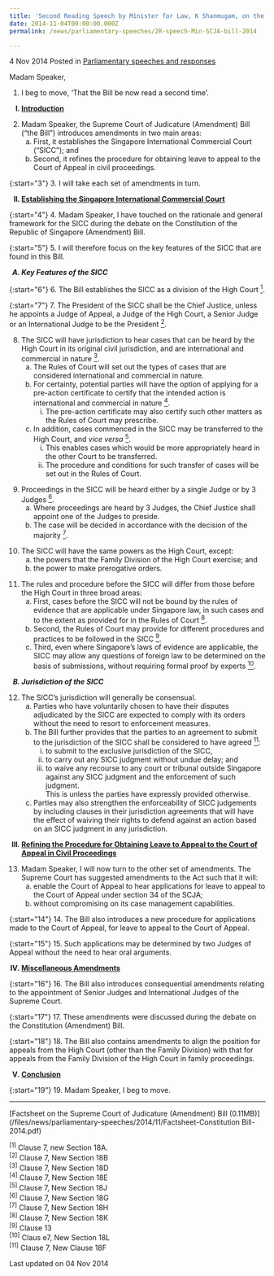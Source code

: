 ```yaml
---
title: 'Second Reading Speech by Minister for Law, K Shanmugam, on the Supreme Court of Judicature (Amendment) Bill'
date: 2014-11-04T00:00:00.000Z
permalink: /news/parliamentary-speeches/2R-speech-Min-SCJA-bill-2014

---
```



4 Nov 2014 Posted in [Parliamentary speeches and responses](/news/parliamentary-speeches)

Madam Speaker,

1. I beg to move, ‘That the Bill be now read a second time’.

<ol style="list-style-type: upper-roman; font-weight:bold;">
<li><u>Introduction</u></li>
</ol>

<ol start="2">
<li>Madam Speaker, the Supreme Court of Judicature (Amendment) Bill (“the Bill”) introduces amendments in two main areas:
<ol style="list-style-type: lower-alpha">
<li> First, it establishes the Singapore International Commercial Court (“SICC”); and</li>
<li> Second, it refines the procedure for obtaining leave to appeal to the Court of Appeal in civil proceedings.
</li>
</ol>
</li>
</ol>

{:start="3"}
3. I will take each set of amendments in turn.

<ol start="2" style="list-style-type: upper-roman; font-weight:bold;">
<li><u>Establishing the Singapore International Commercial Court</u></li>
</ol>

{:start="4"}
4. Madam Speaker, I have touched on the rationale and general framework for the SICC during the debate on the Constitution of the Republic of Singapore (Amendment) Bill.


{:start="5"}
5. I will therefore focus on the key features of the SICC that are found in this Bill.

<ol style="list-style-type: upper-alpha; font-weight:bold; font-style: italic">
<li>Key Features of the SICC</li>
</ol>

{:start="6"}
6. The Bill establishes the SICC as a division of the High Court <a href="#court"><sup>1</sup></a>.


{:start="7"}
7. The President of the SICC shall be the Chief Justice, unless he appoints a Judge of Appeal, a Judge of the High Court, a Senior Judge or an International Judge to be the President <a href="#president"><sup>2</sup></a>.

<ol start="8">
<li>The SICC will have jurisdiction to hear cases that can be heard by the High Court in its original civil jurisdiction, and are international and commercial in nature <a href="#nature"><sup>3</sup></a>.
<ol style="list-style-type: lower-alpha;">
<li>The Rules of Court will set out the types of cases that are considered international and commercial in nature.</li>
<li>For certainty, potential parties will have the option of applying for a pre-action certificate to certify that the intended action is international and commercial in nature <a href="#commercial"><sup>4</sup></a>.
<ol style="list-style-type: lower-roman;">
<li>The pre-action certificate may also certify such other matters as the Rules of Court may prescribe.</li>
</ol>
</li>
<li>In addition, cases commenced in the SICC may be transferred to the High Court, and <i>vice versa</i> <a href="#versa"><sup>5</sup></a>.
<ol style="list-style-type: lower-roman;">
<li>This enables cases which would be more appropriately heard in the other Court to be transferred.</li>
<li>The procedure and conditions for such transfer of cases will be set out in the Rules of Court.</li>
</ol>
</li>
</ol>
</li>
</ol>


<ol start="9">
<li>Proceedings in the SICC will be heard either by a single Judge or by 3 Judges <a href="#judges"><sup>6</sup></a>.

<ol style="list-style-type: lower-alpha">
<li>Where proceedings are heard by 3 Judges, the Chief Justice shall appoint one of the Judges to preside.</li>
<li>The case will be decided in accordance with the decision of the majority <a href="#majority"><sup>7</sup></a>.</li>
</ol>
</li>
</ol>


<ol start="10">
<li>The SICC will have the same powers as the High Court, except:
<ol style="list-style-type: lower-alpha">
<li> the powers that the Family Division of the High Court exercise; and</li>  
<li>the power to make prerogative orders.</li>
</ol>
</li>  
</ol>


<ol start="11">
<li>The rules and procedure before the SICC will differ from those before the High Court in three broad areas:
<ol style="list-style-type: lower-alpha">  
<li>First, cases before the SICC will not be bound by the rules of evidence that are applicable under Singapore law, in such cases and to the extent as provided for in the Rules of Court <a href="#rules"><sup>8</sup></a>. </li>
<li>Second, the Rules of Court may provide for different procedures and practices to be followed in the SICC <a href="#SICC"><sup>9</sup></a>.</li>
<li>Third, even where Singapore’s laws of evidence are applicable, the SICC may allow any questions of foreign law to be determined on the basis of submissions, without requiring formal proof by experts <a href="#experts"><sup>10</sup></a>.</li>  
</ol>  
</li>  
</ol>

<ol start="2" style="list-style-type: upper-alpha; font-weight:bold; font-style: italic">
<li>Jurisdiction of the SICC
</li>  
</ol>

<ol start="12">
<li> The SICC’s jurisdiction will generally be consensual.
<ol style="list-style-type: lower-alpha">
<li>  Parties who have voluntarily chosen to have their disputes adjudicated by the SICC are expected to comply with its orders without the need to resort to enforcement measures.</li>  
<li> The Bill further provides that the parties to an agreement to submit to the jurisdiction of the SICC shall be considered to have agreed <a href="#agreed"><sup>11</sup></a>:
<ol style="list-style-type: lower-roman">
<li>to submit to the exclusive jurisdiction of the SICC,</li>
<li> to carry out any SICC judgment without undue delay; and</li>
<li>to waive any recourse to any court or tribunal outside Singapore against any SICC judgment and the enforcement of such judgment.</li>  
<li style="list-style-type: none">This is unless the parties have expressly provided otherwise.</li>  

</ol>
  
</li>
<li> Parties may also strengthen the enforceability of SICC judgements by including clauses in their jurisdiction agreements that will have the effect of waiving their rights to defend against an action based on an SICC judgment in any jurisdiction.</li>
</ol> 
</li>
</ol>

<ol start="3" style="list-style-type: upper-roman; font-weight:bold;">
<li><u>Refining the Procedure for Obtaining Leave to Appeal to the Court of Appeal in Civil Proceedings</u></li>  
</ol>


<ol start="13">
<li> Madam Speaker, I will now turn to the other set of amendments. The Supreme Court has suggested amendments to the Act such that it will:
<ol style="list-style-type: lower-alpha">  
<li>enable the Court of Appeal to hear applications for leave to appeal to the Court of Appeal under section 34 of the SCJA;</li>
<li>without compromising on its case management capabilities.</li>
</ol>
</li>  
</ol>

{:start="14"}
14. The Bill also introduces a new procedure for applications made to the Court of Appeal, for leave to appeal to the Court of Appeal.


{:start="15"}
15. Such applications may be determined by two Judges of Appeal without the need to hear oral arguments.


<ol start="4" style="list-style-type: upper-roman; font-weight:bold;">
<li><u>Miscellaneous Amendments</u></li>  
</ol>

{:start="16"}
16. The Bill also introduces consequential amendments relating to the appointment of Senior Judges and International Judges of the Supreme Court.


{:start="17"}
17. These amendments were discussed during the debate on the Constitution (Amendment) Bill.


{:start="18"}
18. The Bill also contains amendments to align the position for appeals from the High Court (other than the Family Division) with that for appeals from the Family Division of the High Court in family proceedings.

<ol start="5" style="list-style-type: upper-roman; font-weight:bold;">
<li><u>  Conclusion</u></li> 
</ol>

{:start="19"}
19. Madam Speaker, I beg to move.

---

[Factsheet on the Supreme Court of Judicature (Amendment) Bill (0.11MB)](/files/news/parliamentary-speeches/2014/11/Factsheet-Constitution Bill-2014.pdf)


<span id="court"><sup>[1]</sup> Clause 7, new Section 18A.</span>  
<span id="president"><sup>[2]</sup> Clause 7, New Section 18B</span>  
<span id="nature"><sup>[3]</sup> Clause 7, New Section 18D</span>  
<span id="commercial"><sup>[4]</sup> Clause 7, New Section 18E </span>  
<span id="versa"><sup>[5]</sup> Clause 7, New Section 18J </span>  
<span id="judges"><sup>[6]</sup> Clause 7, New Section 18G </span>  
<span id="majority"><sup>[7]</sup> Clause 7, New Section 18H</span>  
<span id="rules"><sup>[8]</sup> Clause 7, New Section 18K</span>  
<span id="SICC"><sup>[9]</sup> Clause 13</span>  
<span id="experts"><sup>[10]</sup> Claus e7, New Section 18L</span>  
<span id="agreed"><sup>[11]</sup> Clause 7, New Clause 18F</span>  






<p class="right-side-updated">Last updated on 04 Nov 2014</p> 
